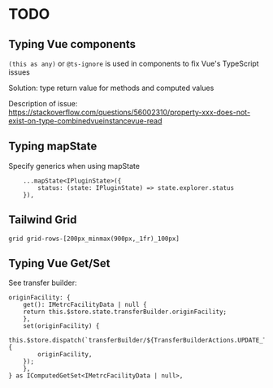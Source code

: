 # TODO

## Typing Vue components

`(this as any)` or `@ts-ignore` is used in components to fix Vue's TypeScript issues

Solution: type return value for methods and computed values

Description of issue: https://stackoverflow.com/questions/56002310/property-xxx-does-not-exist-on-type-combinedvueinstancevue-read

## Typing mapState

Specify generics when using mapState

```
    ...mapState<IPluginState>({
        status: (state: IPluginState) => state.explorer.status
    }),
```

## Tailwind Grid

`grid grid-rows-[200px_minmax(900px,_1fr)_100px]`

## Typing Vue Get/Set

See transfer builder:

```
originFacility: {
    get(): IMetrcFacilityData | null {
    return this.$store.state.transferBuilder.originFacility;
    },
    set(originFacility) {
    this.$store.dispatch(`transferBuilder/${TransferBuilderActions.UPDATE_TRANSFER_DATA}`, {
        originFacility,
    });
    },
} as IComputedGetSet<IMetrcFacilityData | null>,
```
